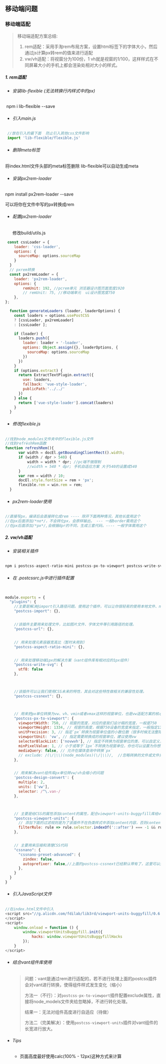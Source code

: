 ## 移动端问题

### 移动端适配

> 移动端适配方案总结:
>
> 1. rem适配：采用手淘rem布局方案，设置html标签下的字体大小，然后通过js计算px转rem的值来进行适配
> 2. vw/vh适配：将视窗分为100份，1 vh就是视窗的1/100，这样样式在不同屏幕大小的手机上都会渲染处相对大小的样式。

##### 1. rem适配

- ######  安装lib-flexible   (无法转换行内样式中的px)


​	 npm i lib-flexible --save 	

- ###### 引入main.js


```javascript
 //放在引入的最下面  防止引入其他css文件影响
 import 'lib-flexible/flexible.js'  
```

- ###### 删除meta标签


将index.html文件头部的meta标签删除   lib-flexible可以自动生成meta

- ###### 安装px2rem-loader


 npm install px2rem-loader  --save   

 可以将你在文件中写的px转换成rem

- ###### 配置px2rem-loader


  修改build/utils.js  

```javascript
 const cssLoader = {
    loader: 'css-loader',
    options: {
      sourceMap: options.sourceMap
    }
  }
  // pxrem转换
  const px2remLoader = {
    loader: 'px2rem-loader',
    options: {
        remUnit: 192, //pcrem单元 浏览器设计图页面宽度1920     
        // remUnit: 75, //移动端单元  ui设计图宽度750   
    },
};

  function generateLoaders (loader, loaderOptions) {
    const loaders = options.usePostCSS
    ? [cssLoader, px2remLoader]
    : [cssLoader ];

    if (loader) {
      loaders.push({
        loader: loader + '-loader',
        options: Object.assign({}, loaderOptions, {
          sourceMap: options.sourceMap
        })
      })
    }
    if (options.extract) {
      return ExtractTextPlugin.extract({
        use: loaders,
        fallback: 'vue-style-loader',
        publicPath:'../../'
      })
    } else {
      return ['vue-style-loader'].concat(loaders)
    }
  }
```

- ###### 修改flexible.js


```javascript
//找到node_modules文件夹中的flexible.js文件
//找到refreshRem函数
function refreshRem(){
      var width = docEl.getBoundingClientRect().width;
      if (width / dpr > 540) {
          width = width * dpr; //pc端不做限制
          //width = 540 * dpr; 手机自适应方案 大于540的设置成540
      }
      var rem = width / 10;
      docEl.style.fontSize = rem + 'px';
      flexible.rem = win.rem = rem;
  }
```

- ###### px2rem-loader使用


```javascript
//直接写px，编译后会直接转化成rem ---- 除开下面两种情况，其他长度用这个
//在px后面添加/*no*/，不会转化px，会原样输出。 --- 一般border需用这个
//在px后面添加/*px*/,会根据dpr的不同，生成三套代码。---- 一般字体需用这个
```





##### 2. vw/vh适配

- ###### 安装相关插件

```javascript
npm i postcss-aspect-ratio-mini postcss-px-to-viewport postcss-write-svg postcss-cssnext postcss-viewport-units cssnano cssnano-preset-advanced --S   
```

- ###### 在 .postcssrc.js中进行插件配置

```javascript

module.exports = {
  "plugins": {
    //主要是解决@import引入路径问题。使用这个插件，可以让你很轻易的使用本地文件、node_modules或者web_modules的文件。这个插件配合postcss-url让你引入文件变得更轻松。
    "postcss-import": {},


    //该插件主要用来处理文件，比如图片文件、字体文件等引用路径的处理。
    "postcss-url": {},


    // 用来处理元素容器宽高比（暂时未用到）
    "postcss-aspect-ratio-mini": {},


    // 用来处理移动端1px的解决方案（vant组件库有相对应的1px组件）
    "postcss-write-svg": {
      utf8: false
    },



    //该插件可以让我们使用CSS未来的特性，其会对这些特性做相关的兼容性处理。
    "postcss-cssnext": {},



    // 用来把px单位转换为vw、vh、vmin或者vmax这样的视窗单位，也是vw适配方案的核心插件之一
    "postcss-px-to-viewport": {
      viewportWidth: 750, // 视窗的宽度，对应的是我们设计稿的宽度，一般是750
      viewportHeight: 1334, // 视窗的高度，根据750设备的宽度来指定，一般指定1334，也可以不配置
      unitPrecision: 3, // 指定`px`转换为视窗单位值的小数位数（很多时候无法整除）
      viewportUnit: 'vw', // 指定需要转换成的视窗单位，建议使用vw
      selectorBlackList: ['novwvh'], // 指定不转换为视窗单位的类，可以自定义，可以无限添加,建议定义一至两个通用的类名
      minPixelValue: 1, // 小于或等于`1px`不转换为视窗单位，你也可以设置为你想要的值
      mediaQuery: false, // 允许在媒体查询中转换`px`
      // exclude: /(\/|\\)(node_modules)(\/|\\)/,  //忽略转换的文件或文件夹
    },


    // 用来解决vant组件库px单位转vw/vh会缩小的问题
    'postcss-design-convert': {
      multiple: 2,
      units: ['vw'],
      selector: /^\.van-/
    },



    // 主要是给CSS的属性添加content的属性，配合viewport-units-buggyfill库给vw、vh、vmin和vmax做适配的操作
    "postcss-viewport-units": {
      // 添加下面的过滤规则是为了该插件不在伪类样式中添加content内容，否则content中的内容会展示在页面上
      filterRule: rule => rule.selector.indexOf('::after') === -1 && rule.selector.indexOf('::before') === -1 && rule.selector.indexOf(':after') === -1 && rule.selector.indexOf(':before') === -1
    },


    // 主要用来压缩和清理CSS代码
    "cssnano": {
      "cssnano-preset-advanced": {
        zindex: false,
        autoprefixer: false,//上面的postcss-cssnext已经默认带有了，这里可以去掉
      },
    }
  }
}

```

- ###### 引入JavaScript文件

```javascript
//在index.html文件中引入
<script src="//g.alicdn.com/fdilab/lib3rd/viewport-units-buggyfill/0.6.2/??viewport-units-buggyfill.hacks.min.js,viewport-units-buggyfill.min.js">
</script>
<script>
    window.onload = function () {
        window.viewportUnitsBuggyfill.init({
            hacks: window.viewportUnitsBuggyfillHacks
        });
    }
</script>


```

- ###### 结合vant组件库使用

  > 问题：vant是通过rem进行适配的，若不进行处理上面的postcss插件会对vant进行转换，使得组件样式发生变化（缩小）
  >
  > 方法一（不行）：对`postcss-px-to-viewport`插件配置exclude属性，直接将node_models文件夹给忽略掉，不进行转化处理。
  >
  > 结果一：无法对组件高度进行自适应（待做）
  >
  > 方法二（完美解决）：使用`postcss-viewport-units`插件对vant组件的长宽进行放大。

- ###### Tips

  - 页面高度最好使用calc(100% - 12px)这种方式来计算